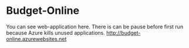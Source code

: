 # Budget-Online

You can see web-application here. There is can be pause before first run because Azure kills unused applications.
http://budget-online.azurewebsites.net
